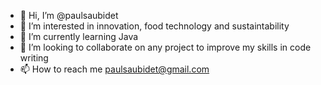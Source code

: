 - 👋 Hi, I’m @paulsaubidet
- 👀 I’m interested in innovation, food technology and sustaintability  
- 🌱 I’m currently learning Java
- 💞️ I’m looking to collaborate on any project to improve my skills in code writing  
- 📫 How to reach me paulsaubidet@gmail.com

<!---
paulsaubidet/paulsaubidet is a ✨ special ✨ repository because its `README.md` (this file) appears on your GitHub profile.
You can click the Preview link to take a look at your changes.
--->

